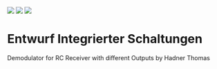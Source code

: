 ![](../../workflows/gds/badge.svg) ![](../../workflows/docs/badge.svg) ![](../../workflows/test/badge.svg)

# Entwurf Integrierter Schaltungen

Demodulator for RC Receiver with different Outputs by Hadner Thomas